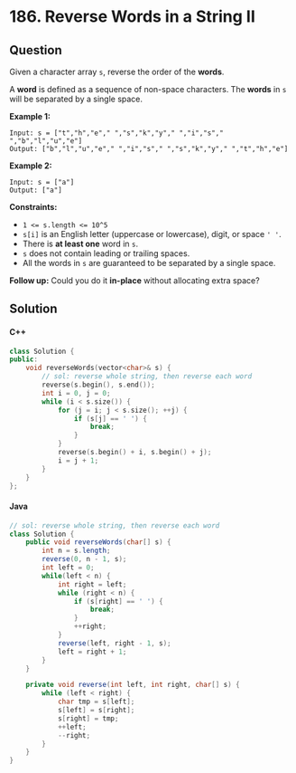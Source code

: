 # 186. Reverse Words in a String II

## Question

Given a character array `s`, reverse the order of the **words**.

A **word** is defined as a sequence of non-space characters. The **words** in `s` will be separated by a single space.

**Example 1:**

```
Input: s = ["t","h","e"," ","s","k","y"," ","i","s"," ","b","l","u","e"]
Output: ["b","l","u","e"," ","i","s"," ","s","k","y"," ","t","h","e"]
```

**Example 2:**

```
Input: s = ["a"]
Output: ["a"]
```

**Constraints:**

* `1 <= s.length <= 10^5`
* `s[i]` is an English letter (uppercase or lowercase), digit, or space `' '`.
* There is **at least one** word in `s`.
* `s` does not contain leading or trailing spaces.
* All the words in `s` are guaranteed to be separated by a single space.

**Follow up:** Could you do it **in-place** without allocating extra space?

## Solution

#### C++

```cpp
class Solution {
public:
    void reverseWords(vector<char>& s) {
        // sol: reverse whole string, then reverse each word
        reverse(s.begin(), s.end());
        int i = 0, j = 0;
        while (i < s.size()) {
            for (j = i; j < s.size(); ++j) {
                if (s[j] == ' ') {
                    break;
                }
            }
            reverse(s.begin() + i, s.begin() + j);
            i = j + 1;
        }
    }
};
```

#### Java

```java
// sol: reverse whole string, then reverse each word
class Solution {
    public void reverseWords(char[] s) {
        int n = s.length;
        reverse(0, n - 1, s);
        int left = 0;
        while(left < n) {
            int right = left;
            while (right < n) {
                if (s[right] == ' ') {
                    break;
                }
                ++right;
            }
            reverse(left, right - 1, s);
            left = right + 1;
        }
    }

    private void reverse(int left, int right, char[] s) {
        while (left < right) {
            char tmp = s[left];
            s[left] = s[right];
            s[right] = tmp;
            ++left;
            --right;
        }
    }
}
```
